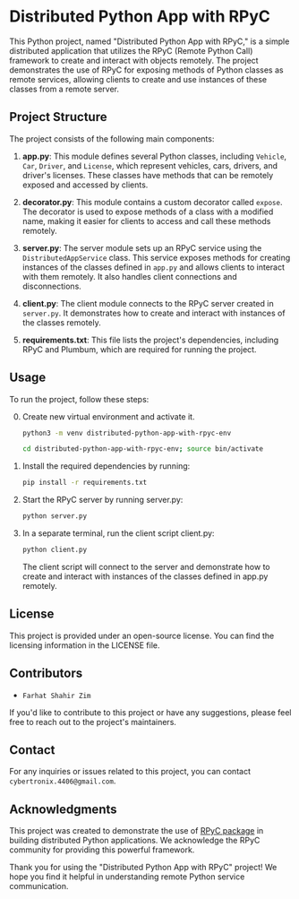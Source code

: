 # Distributed Python App with RPyC

This Python project, named "Distributed Python App with RPyC," is a simple distributed application that utilizes the RPyC (Remote Python Call) framework to create and interact with objects remotely. The project demonstrates the use of RPyC for exposing methods of Python classes as remote services, allowing clients to create and use instances of these classes from a remote server.

## Project Structure

The project consists of the following main components:

1. **app.py**: This module defines several Python classes, including `Vehicle`, `Car`, `Driver`, and `License`, which represent vehicles, cars, drivers, and driver's licenses. These classes have methods that can be remotely exposed and accessed by clients.

2. **decorator.py**: This module contains a custom decorator called `expose`. The decorator is used to expose methods of a class with a modified name, making it easier for clients to access and call these methods remotely.

3. **server.py**: The server module sets up an RPyC service using the `DistributedAppService` class. This service exposes methods for creating instances of the classes defined in `app.py` and allows clients to interact with them remotely. It also handles client connections and disconnections.

4. **client.py**: The client module connects to the RPyC server created in `server.py`. It demonstrates how to create and interact with instances of the classes remotely.

5. **requirements.txt**: This file lists the project's dependencies, including RPyC and Plumbum, which are required for running the project.

## Usage

To run the project, follow these steps:

0. Create new virtual environment and activate it.
    ```bash
   python3 -m venv distributed-python-app-with-rpyc-env
   ```
   
    ```bash
    cd distributed-python-app-with-rpyc-env; source bin/activate
    ```

1. Install the required dependencies by running:

   ```bash
   pip install -r requirements.txt
   ```
2. Start the RPyC server by running server.py:
    
    ```bash
    python server.py
    ```
3. In a separate terminal, run the client script client.py:
    ```bash
    python client.py
    ```
   The client script will connect to the server and demonstrate how to create and interact with instances of the classes defined in app.py remotely.

## License
This project is provided under an open-source license. You can find the licensing information in the LICENSE file.

## Contributors
- `Farhat Shahir Zim`

If you'd like to contribute to this project or have any suggestions, please feel free to reach out to the project's maintainers.

## Contact
For any inquiries or issues related to this project, you can contact `cybertronix.4406@gmail.com`.

## Acknowledgments
This project was created to demonstrate the use of [RPyC package](https://github.com/tomerfiliba-org/rpyc) in building distributed Python applications. We acknowledge the RPyC community for providing this powerful framework.

Thank you for using the "Distributed Python App with RPyC" project! We hope you find it helpful in understanding remote Python service communication.